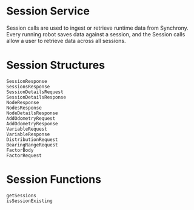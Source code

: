 # Session Service
Session calls are used to ingest or retrieve runtime data from Synchrony. Every running robot saves data against a session, and the Session calls allow a user to retrieve data across all sessions.

# Session Structures
```@docs
SessionResponse
SessionsResponse
SessionDetailsRequest
SessionDetailsResponse
NodeResponse
NodesResponse
NodeDetailsResponse
AddOdometryRequest
AddOdometryResponse
VariableRequest
VariableResponse
DistributionRequest
BearingRangeRequest
FactorBody
FactorRequest
```

# Session Functions
```@docs
getSessions
isSessionExisting
```
